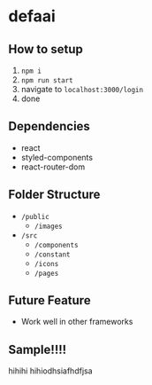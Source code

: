 # defaai

## How to setup

1. `npm i`
2. `npm run start`
3. navigate to `localhost:3000/login`
4. done

## Dependencies

- react
- styled-components
- react-router-dom

## Folder Structure

- `/public`
  - `/images`
- `/src`
  - `/components`
  - `/constant`
  - `/icons`
  - `/pages`
  
## Future Feature
- Work well in other frameworks 


## Sample!!!!

hihihi
hihiodhsiafhdfjsa
